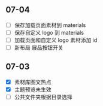 ## 07-04

- [ ] 保存加载页面素材到 materials
- [ ] 保存自定义 logo 到 materials
- [ ] 加载页面和自定义 logo 素材添加 id
- [ ] 新布局 展品按钮开关

## 07-03

- [x] 素材库图文热点
- [x] 主题预览未生效
- [ ] 公共文件夹根据目录选择